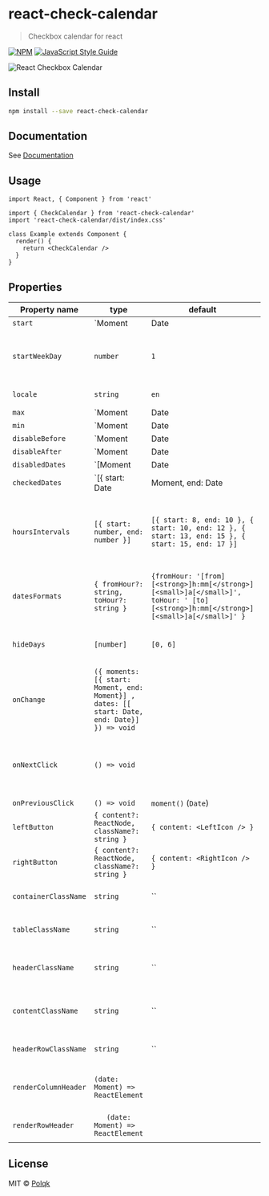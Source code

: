 # react-check-calendar

> Checkbox calendar for react

[![NPM](https://img.shields.io/npm/v/react-check-calendar.svg)](https://www.npmjs.com/package/react-check-calendar) [![JavaScript Style Guide](https://img.shields.io/badge/code_style-standard-brightgreen.svg)](https://standardjs.com)

<img src="https://polqk.github.io/react-check-calendar/images/exemple.jpg" alt="React Checkbox Calendar">


## Install

```bash
npm install --save react-check-calendar
```


## Documentation
See [Documentation](https://polqk.github.io/react-check-calendar/)

## Usage

```tsx
import React, { Component } from 'react'

import { CheckCalendar } from 'react-check-calendar'
import 'react-check-calendar/dist/index.css'

class Example extends Component {
  render() {
    return <CheckCalendar />
  }
}
```

## Properties

| Property name | type         | default        | description      |
|---------------|-----------------|-------------|------------------|
| `start`       | `Moment | Date | string` | `moment()` | start date |
| `startWeekDay`| `number`     | `1`            | first calendar column day, 1 = monday  |
| `locale`       | `string` | `en` | moment locale  |
| `max`       | `Moment | Date | string` |  | max calendar limit, disable next button after this date |
| `min`       | `Moment | Date | string` |  | min calendar limit, disable prev button before this date |
| `disableBefore`       | `Moment | Date | string` |  | disable checkboxes before this date |
| `disableAfter`       | `Moment | Date | string` |  | disable checkboxes after this date |
| `disabledDates`       | `[Moment | Date | string]` | [] | list of disabled checkboxes dates |
| `checkedDates`       | `[{ start: Date | Moment, end: Date | Moment }]` |  | list of checked checkboxes |
| `hoursIntervals`       | `[{ start: number, end: number }]` | `[{ start: 8, end: 10 }, { start: 10, end: 12 }, { start: 13, end: 15 }, { start: 15, end: 17 }]` | `list of rows, decimals will be converted 12.25 => 12:15 (12 + 0.25 * 60)` |
| `datesFormats`       | `{ fromHour?: string, toHour?: string }` | `{fromHour: '[from] [<strong>]h:mm[</strong>][<small>]a[</small>]', toHour: ' [to] [<strong>]h:mm[</strong>][<small>]a[</small>]' }` | intervals dates format, accepted by moment |
| `hideDays`       | `[number]` | `[0, 6]` | `hide colums, default [sunday, saturday]` |
| `onChange`       | `({ moments: [{ start: Moment, end: Moment}] , dates: [[ start: Date, end: Date}] }) => void` |  | callback on checkbox click, with list of checked dates |
| `onNextClick`       | `() => void` |  | next button click callback, after calendar appear |
| `onPreviousClick`       | `() => void` | `moment()` (`Date`) | start date |
| `leftButton`       | `{ content?: ReactNode, className?: string }` | `{ content: <LeftIcon /> }` | prev button props |
| `rightButton`       | `{ content?: ReactNode, className?: string }` | `{ content: <RightIcon /> }` | next button props |
| `containerClassName`       | `string` | `` | container additional class |
| `tableClassName`       | `string` | `` | 	table additional class |
| `headerClassName`       | `string` | `` | table header additional class |
| `contentClassName`       | `string` | `` | table content additional class |
| `headerRowClassName`       | `string` | `` | row interval additional class |
| `renderColumnHeader`       | `(date: Moment) => ReactElement` |  | callback to render column header |
| `renderRowHeader`       | `	(date: Moment) => ReactElement` |  | callback to render intervals |



## License

MIT © [Polqk](https://github.com/Polqk)
